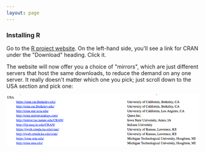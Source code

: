 ```yaml
---
layout: page
---
```


### Installing R

Go to the [R project website](https://www.r-project.org).  On the left-hand side, you'll see a link for CRAN under the "Download" heading.  Click it.

The website will now offer you a choice of "mirrors", which are just different servers that host the same downloads, to reduce the demand on any one server.  It really doesn't matter which one you pick; just scroll down to the USA section and pick one:

![](files/CRAN_USA.png)

